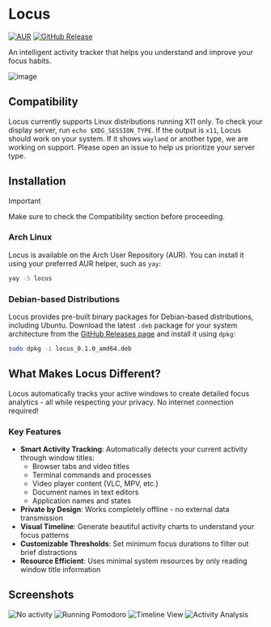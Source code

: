 # Locus
[![AUR](https://img.shields.io/badge/AUR-v0.1.0-lightblue.svg)](https://aur.archlinux.org/packages/locus)
[![GitHub Release](https://img.shields.io/github/release/Sushants-Git/locus.svg)](https://github.com/Sushants-Git/locus/releases)


An intelligent activity tracker that helps you understand and improve your focus habits.

![image](https://github.com/user-attachments/assets/19061081-996d-4e91-a168-677e8d7f3c47)

## Compatibility
Locus currently supports Linux distributions running X11 only. To check your display server, run `echo $XDG_SESSION_TYPE`. If the output is `x11`, Locus should work on your system. If it shows `wayland` or another type, we are working on support. Please open an issue to help us prioritize your server type.

## Installation

> [!IMPORTANT]  
> Make sure to check the Compatibility section before proceeding.

### Arch Linux
Locus is available on the Arch User Repository (AUR). You can install it using your preferred AUR helper, such as `yay`:

```bash
yay -S locus
```

### Debian-based Distributions
Locus provides pre-built binary packages for Debian-based distributions, including Ubuntu. Download the latest `.deb` package for your system architecture from the [GitHub Releases page](https://github.com/Sushants-Git/locus/releases/) and install it using `dpkg`:

```bash
sudo dpkg -i locus_0.1.0_amd64.deb
```

## What Makes Locus Different?
Locus automatically tracks your active windows to create detailed focus analytics - all while respecting your privacy. No internet connection required!

### Key Features
- **Smart Activity Tracking**: Automatically detects your current activity through window titles:
  - Browser tabs and video titles
  - Terminal commands and processes
  - Video player content (VLC, MPV, etc.)
  - Document names in text editors
  - Application names and states
- **Private by Design**: Works completely offline - no external data transmission
- **Visual Timeline**: Generate beautiful activity charts to understand your focus patterns
- **Customizable Thresholds**: Set minimum focus durations to filter out brief distractions
- **Resource Efficient**: Uses minimal system resources by only reading window title information

## Screenshots
![No activity](https://github.com/user-attachments/assets/9feddb1e-859f-4e43-9881-12c87a8fadd7)
![Running Pomodoro](https://github.com/user-attachments/assets/534b5da4-aa75-458b-8182-e1c6092f60ee)
![Timeline View](https://github.com/user-attachments/assets/9ea1aa8f-8a4f-409f-a538-b41dd3d82f85)
![Activity Analysis](https://github.com/user-attachments/assets/d939cb98-0a5f-4a46-9d9b-c48c311a964d)
